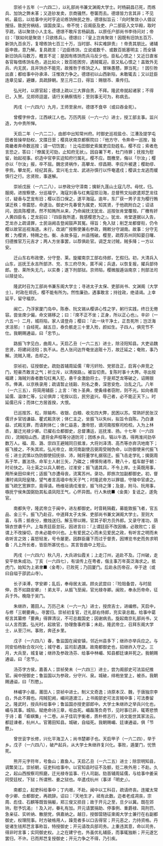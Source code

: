 <!-- { "loadSidebar": true } -->
　　崇祯十五年（一六四二），以礼部尚书兼文渊阁大学士。时杨嗣昌已死，而练兵、加饷之弊未革；又造钞发卖，京商骚然，卷箧而去。德璟皆力言其非；不见听。最后，以给事中光时亨追论练饷殃民之咎，德璟拟旨云：『向时聚敛小人倡议搜括，致民穷祸结，误国良深』。帝不悦；召阁臣及吏、户二部臣入文华殿，取时亨疏，诘以聚敛小人主名。德璟不敢斥言杨嗣昌，以原任户部尚书李待问对；帝曰：『朕如何是聚敛！只欲练兵』。德璟曰：『皇上岂肯聚敛！因既有旧饷五百万、新饷九百余万，复增练饷七百三十万，当时部、科实难辞责』！帝责其朋比。诸辅臣申救，意乃解。复具疏言：『边臣练饷，立说或数千、或数百抵塞明主；而全镇新旧饷兵马数万，概言不足：是因有练饷而兵马反少也。臣私心恨之！又近日直省各官每借练饷名色，追比如火；致百姓困穷，遇贼辄迎。臣又私心恨之！盖致外无兵、内无民，且并饷亦不能完，故推咎于练饷之人。冒昧愚戆，罪当死』！因引咎出直；都给事中孙承泽、汪惟效力争之。德璟初以山西新陷，未敢辄去；又以廷臣连章见留，避嫌，具疏辞朝。至三月二日，得旨：赐银币、乘传归。

　　弘光时，以原官起；德璟上疏以三大罪自责，不拜。隆武帝就起诸家；不得已，入贺。见郑师逗遛，请行关确察情形；至则事无可为，称病去。

　　丙戌（一六四六）九月，王师至泉州，德璟不食卒（或曰吞金死）。

　　曾樱字仲含，江西峡江人也。万历丙辰（一六一六）进士，授工部主事。监兴造，为中贵所惮。

　　天启二年（一六二二），由郎中出知常州府。时御史巡视盐仓、江漕及提学屯田者皆操举劾权，文牒日至；樱具状南京都察院曰：『他方守、令奔命一巡按，独南畿者奔命数巡按；请一切饬罢』！比屯田御史索属吏应劾姓名，樱不应；索者危言恐之，答曰：『僚属无可劾，止知府无状』。因自署下考，杜门待罪；抚按为慰留，始起视事。织造中官李实迫知府行属礼，樱不应。既檄至，侮以「尔汝」；樱亦以「尔汝」报，卒不屈。魏忠贤祸作，高攀龙、缪昌期、李应升被逮；樱助缪、李赀。攀龙死，经纪其丧。宜兴毛士龙、武进孙慎行以忤奄遣戍；樱讽士龙逃而缓慎行之行。忠贤败，事遂解。

　　崇祯戊辰（一六二八），以参政分守漳南；擒斩九莲山土寇几尽。母忧，归。服阕，进按察使，分巡福宁。海寇刘香与红夷寇掠沿海，总督熊文灿欲遣郑芝龙往讨，疑香与芝宠有旧；樱以百口保之，遂平海寇。逾年，东厂获一男子言为樱行贿谋迁秩；帝震怒，命逮治。御史叶先春曾为属吏，知其贤，于他疏附白之；诏诘问，因具陈樱贤。然不知贿所从来，乃命闽抚沈犹龙、巡按张肯堂覆按。厂檄有奸人黄四臣名；芝龙前曰：『四臣我所遣，我感樱恩为之』。犹龙、肯堂遂据以入告，芝龙亦上疏请罪，士民诣阙击登闻鼓声其冤。得旨：免入狱；削芝龙都督衔，仍令樱以故官巡视海道。未行，改湖广按察使兼右参政，赐敕分守湖南。故事：分守无敕；为樱贤，特赐之也。衡、永故多寇，州县残破。樱至，疏荐苏州同知晏日曙、归德推官万元吉才；两人方坐事罢，以荐俱赴官。调芝龙讨贼，贼多降；一方以安。

　　迁山东右布政使，分守登、莱。旋擢南京工部右侍郎，乞假归。初，大清兵入山东，巡抚王永吉所部济、兖、东三府尽失，匿不闻；兵退，以恢复报，擢兵部侍郎。登、莱所失无几，以实奏；遂下刑部狱。京师陷，樱微服遁诣南京；刑部法司以赎徒论。

　　隆武时召为工部尚书兼东阁大学士；寻进太子太保、吏部尚书、文渊阁〔大学士〕。时政在郑氏，樱不能有所为。然性廉劲，遇事敢言；持铨政，绝请谒。上幸延平，留守福京。

　　闽亡，乃浮家厦门岛中。陈泰、阮文锡从樱讲心性之学，躬行实践，终日无倦容。尝坐席少偏，命文锡移之；曰：『席不正不坐；正身，所以正心也』。辛卯（一六五一）二月，城将陷，家人请登舟；樱曰：『此一块干净土，正吾死所；岂泛海求活邪』！自经死。越五日，泰负骸走三十里入殓，颜如生。子四人，俱完节不仕。我朝赐通谥，曰「忠节」。

　　路振飞字见白，曲周人。天启乙丑（一六二五）进士，除泾阳知县。大吏谄魏忠贤，将建祠泾阳；执不从。邑人张问达忤奄坐追赃十万，故迁延之；奄败，事乃解。流贼入境，击却之。

　　崇祯初，征授御史。疏劾首辅周延儒『卑污奸险、党邪丑正，启宵小奔竞之门，短豪杰敢言之气；祈立斥，以清揆路』。被旨切责。复陈时事十大弊。寻出按福建；海贼刘香者数勾红夷入犯，悬千金激励将士。于是郑芝龙等破之，诏赐银币。俸满，以京秩录用；疏请暂止钱榖、刑名之奏，深思安危、治乱之几。八年（一六三五），将简用辅臣；上言：『枚卜圣典，使夤缘者窃附，则不光。如向者周延儒、温体仁等，公论俱弃；宅揆以后，民穷盗兴。辱己者，必不能正天下』。时延儒已斥；而体仁方居首揆，大恨。

　　已巡按苏、松，除输布、收银、白粮、收兑四大弊，民困以苏。常熟奸民张汉儒讦乡官钱谦益、瞿式耜贪状；体仁主之，坐振飞以失纠，拟旨令自陈。乃白谦益、式耜无罪，而语刺体仁；体仁益恚，激帝怒，谪河南按察司检校。入为上林丞，屡迁光禄少卿。已擢右佥都御史，总督漕运，巡抚淮、扬。十七年（一六四四），流贼陷山西，遣将金声桓等分道防河；团练乡兵，犒以牛酒，得两淮间劲卒数万人。福、周、潞、崇四王避贼同日抵淮，大将刘泽清、高杰等亦弃汛地南下；振飞接之，不失其欢。弘光帝立，故河南副使吕弼周受贼伪命，以防御使来代振飞任；进士武愫以伪防御使招抚徐、沛，贼将董学礼据宿迁。振飞击走学礼；擒弼周系于竿，置法场，命军士人射三矢，乃磔之；缚愫徇诸市，鞭八十，槛车献于朝：时论快之。马士英之以兵入朝也，过淮安；振飞遏其兵，不令上岸。士英既用事，用所亲田仰来代；适振飞亦遭母丧，流寓苏州。录功，即旅次加副都御史。初，督漕时谒凤阳皇陵，望气者言高墙中有天子气；时隆武帝方以罪锢，守陵中官虐之。振飞疏乞宽罪宗，竟得请。杨维垣谪戍淮安，振飞待之薄；及是，附马、阮用事，嗾抚宁侯朱国弼劾其私语凤阳王气，心怀异图。行人朱统■〈金类〉复诋之，遂免官。

　　南都失守，隆武帝立于闽中，进左都御史。时音耗隔截，募能致振飞者，官五品、金三千。振飞乃赴召，中道拜太子太保、吏部尚书兼文渊阁大学士。至则大喜，与燕；抵夜分，撤烛送归。解玉带以赐，官其子职方员外郎。又录守淮功，荫锦衣世袭千户。上每责廷臣怠玩，因进言曰：『上谓廷臣不改因循，必致败亡；臣谓上不改操切，亦未必能中兴也。上有爱民之心而未见爱民之政，有听言之明而未收听言之效；喜怒轻发，号令屡更。因群臣庸下而过于督责，因博览书史而务求明备：凡上所长者，皆臣所甚忧也』。其言皆曲中上短云。

　　丙戌（一六四六）秋八月，大兵进仙霞关；上走汀州，追赴不及。汀州破，走安平依朱成功。丁亥（一六四七），有误传上在粤者，偕主事万年英泛海求之。抵虎门，始知为上弟聿■〈金粤〉，已败死；乃回厦门。后赴永历帝召，卒于途（或曰自缢于邵武山寺）。

　　长子泽溥，字安卿；乱后，奉母居太湖。顾炎武尝曰：『险阻备尝，与时屈伸，吾不如路安卿』！弟太平，从振飞至闽，官光禄寺卿。闽败，奉永历帝命，征兵于外。晚隐于吴门。

　　朱继祚，莆田人。万历己未（一六一九）进士，授庶吉士，进编修。天启中，与修「三朝要典」。寻罢归。崇祯初复官，迁礼部右侍郎，充实录总裁。给事中葛枢言其纂修「要典」得罪清议，不可总裁国史；因谢病去。旋起南京礼部尚书，又以人言而罢。弘光时，起故官，协理詹事府事；未赴。隆武帝立，召拜东阁大学士，从至汀州。事败，奔还乡里。

　　戊子（一六四八）春，鲁监国在闽安镇，邻近州县多下；继祚亦举兵应之。与同安伯杨耿合攻兴化；城守者，监司彭遇颽，故南都御史也，招继祚入守之。三月，大兵至，城复破；继祚及参政汤芬、给事中林嵋、知县都廷谏并死之。我朝赐通谥，曰「忠节」。

　　汤芬字方侯，嘉善人；崇祯癸未（一六四三）进士，尝为阁部史可法监纪推官。闽中授御史；鲁监国以为参政，分守兴、泉。城破，绯袍坐堂上，被杀。我朝赐通谥，曰「烈愍」。

　　林嵋字小眉，莆田人；崇祯中进士。制义文奇逸；诗原本汉、魏，于唐独宗李白，外此不屑也。闯贼犯阙，嵋间道渡江，上书阁部史可法言贼中事；可法奏留之。隆武时，授兵科给事中；鲁监国亦授吏部郎中。大学士朱继祚之举兵兴化也，嵋与其事。城陷，赋绝命诗三章，呕血死。嵋磊落负奇节，见时事已非，辄寄悲愤于诗；着「蟛蜞集」十二卷。从子佳玑字衡者，质朴修志行，诗文能世其家法云。都廷谏者，杭州人。官莆田知县。城破，自缢死。我朝赐嵋、廷谏通谥，俱「节愍」。

　　曾世衮字长修，兴化平海卫人；尚书楚卿子也。天启甲子（一六二四），举于乡。戊子（一六四八），破产起兵，从大学士朱继祚复兴化。事败，遁厦门，忧愤死。

　　熊开元字符年，号鱼山；嘉鱼人。天启乙丑（一六二五）进士；除崇明知县，调繁吴江。崇祯朝，征吏科给事中。以官知县时征不及额，贬二秩外用；不赴。久之，起山西按察司照磨，迁光禄寺监事、行人司副。劾首辅周延儒，与给事中姜采同受廷杖，下狱；所谓熊、姜之狱也。卒遣戍杭州（事详「明史」）。

　　南都立，起吏科给事中；丁内艰，不赴。闽中以工科召，疏请终丧。连擢太常寺少卿、佥都御史，再疏辞。诏曰：『天地生才，祗有此数。迩者老成凋丧，宗周、彪佳、石麒等既皆捐躯，郑三俊又损目；故于开元之至，旦夕以冀。既在郊垧，慰予饥渴』！及入对，眷礼有加。开元请罢捐助、停事例、重爵禄、简刑罚、急亲征、实听纳、散朋党，俱嘉纳之。越日，授御营随征束阁大学士兼行在右副都御史，权理院事。时方破格用人，躁竞者多以口舌得官；开元恶之，力持资格。丹徙诸生钱邦芑言事称旨，特授御史；开元请改兵部司务。上重违其意，命以司务，得非时言事；实同御史权。上之在建宁也，外虽优礼辅臣，而事辄独断；开元遂乞罢归，不许。已而邦芑复授御史；开元力争之不得，乃引疾。

